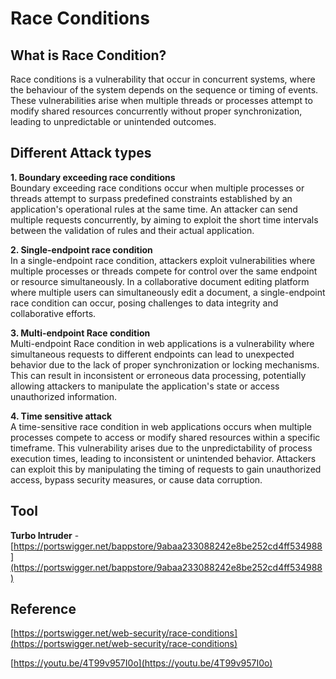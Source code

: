 # **Race Conditions** #
## **What is Race Condition?** ##
Race conditions is a vulnerability that occur in concurrent systems, where the behaviour of the system depends on the sequence or timing of events. These vulnerabilities arise when multiple threads or processes attempt to modify shared resources concurrently without proper synchronization, leading to unpredictable or unintended outcomes.

## **Different Attack types** ##
**1. Boundary exceeding race conditions**  
Boundary exceeding race conditions occur when multiple processes or threads attempt to surpass predefined constraints established by an application's operational rules at the same time. An attacker can send multiple requests concurrently, by aiming to exploit the short time intervals between the validation of rules and their actual application. 

**2. Single-endpoint race condition**  
In a single-endpoint race condition, attackers exploit vulnerabilities where multiple processes or threads compete for control over the same endpoint or resource simultaneously. In a collaborative document editing platform where multiple users can simultaneously edit a document, a single-endpoint race condition can occur, posing challenges to data integrity and collaborative efforts. 

**3. Multi-endpoint Race condition**  
Multi-endpoint Race condition in web applications is a vulnerability where simultaneous requests to different endpoints can lead to unexpected behavior due to the lack of proper synchronization or locking mechanisms. This can result in inconsistent or erroneous data processing, potentially allowing attackers to manipulate the application's state or access unauthorized information.

**4. Time sensitive attack**  
A time-sensitive race condition in web applications occurs when multiple processes compete to access or modify shared resources within a specific timeframe. This vulnerability arises due to the unpredictability of process execution times, leading to inconsistent or unintended behavior. Attackers can exploit this by manipulating the timing of requests to gain unauthorized access, bypass security measures, or cause data corruption.

## **Tool** ##
**Turbo Intruder** - [https://portswigger.net/bappstore/9abaa233088242e8be252cd4ff534988](https://portswigger.net/bappstore/9abaa233088242e8be252cd4ff534988)

## **Reference** ##
[https://portswigger.net/web-security/race-conditions](https://portswigger.net/web-security/race-conditions)  

[https://youtu.be/4T99v957I0o](https://youtu.be/4T99v957I0o)

